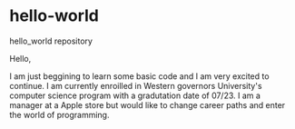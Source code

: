 # hello-world
hello_world repository

Hello,

I am just beggining to learn some basic code and I am very excited to continue. I am currently enroilled in Western governors University's computer science program with a gradutation date of 07/23. I am a manager at a Apple store but would like to change career paths and enter the world of programming.  
